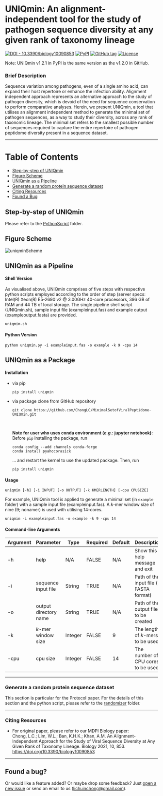 # **UNIQmin: An alignment-independent tool for the study of pathogen sequence diversity at any given rank of taxonomy lineage**

[![DOI - 10.3390/biology10090853](https://img.shields.io/badge/DOI-10.3390%2Fbiology10090853-2ea44f)](https://doi.org/10.3390/biology10090853)
[![PyPI](https://img.shields.io/pypi/v/uniqmin?logo=pypi)](https://pypi.org/project/uniqmin/)
[![GitHub tag](https://img.shields.io/github/tag/ChongLC/MinimalSetofViralPeptidome-UNIQmin)](https://github.com/ChongLC/MinimalSetofViralPeptidome-UNIQmin/releases/?include_prereleases&sort=semver "View GitHub releases")
[![License](https://img.shields.io/badge/License-MIT-blue)](#license)

<!--
![Visitor](https://visitor-badge.laobi.icu/badge?page_id=https://github.com/ChongLC/MinimalSetofViralPeptidome-UNIQmin)
-->

Note: UNIQmin v1.2.1 in PyPI is the same version as the v1.2.0 in GitHub.
<br>

### Brief Description
Sequence variation among pathogens, even of a single amino acid, can expand their host repertoire or enhance the infection ability. Alignment independent approach represents an alternative approach to the study of pathogen diversity, which is devoid of the need for sequence conservation to perform comparative analyses. Herein, we present UNIQmin, a tool that utilises an alignment independent method to generate the minimal set of pathogen sequences, as a way to study their diversity, across any rank of taxonomic lineage. The minimal set refers to the smallest possible number of sequences required to capture the entire repertoire of pathogen peptidome diversity present in a sequence dataset.

---
Table of Contents
====================
- [Step-by-step of UNIQmin](https://github.com/ChongLC/MinimalSetofViralPeptidome-UNIQmin/tree/master/PythonScript)
- [Figure Scheme](#figure-scheme)
- [UNIQmin as a Pipeline](#uniqmin-as-a-pipeline)
- [Generate a random protein sequence dataset](#generate-a-random-protein-sequence-dataset)
- [Citing Resources](#citing-resources)
- [Found a Bug](#found-a-bug)

## Step-by-step of UNIQmin
Please refer to the [PythonScript](https://github.com/ChongLC/MinimalSetofViralPeptidome-UNIQmin/tree/master/PythonScript) folder. 

## Figure Scheme
![uniqminScheme](https://user-images.githubusercontent.com/51225708/152393757-5be032bc-c17a-49b2-b9b7-aa3637aed1e1.png)


## UNIQmin as a Pipeline

#### Shell Version
As visualised above, UNIQmin comprises of five steps with respective python scripts employed according to the order of step (server specs: Intel(R) Xeon(R) E5-2690 v2 @ 3.00GHz 40-core processors, 396 GB of RAM and 44 TB of local storage. The single pipeline shell script (UNIQmin.sh), sample input file (exampleinput.fas) and example output (exampleoutput.fasta) are provided. 

```
uniqmin.sh
```

#### Python Version
```
python uniqmin.py -i exampleinput.fas -o example -k 9 -cpu 14
```

## UNIQmin as a Package

#### Installation
* via pip <br>
  ```
  pip install uniqmin
  ```
* via package clone from GitHub repository
  ```
  git clone https://github.com/ChongLC/MinimalSetofViralPeptidome-UNIQmin.git
  ```
  <br>
  
  **Note for user who uses conda environment (*e.g.*: jupyter notebook):** <br>
  Before `pip` installing the package, run <br>
  ```
  conda config --add channels conda-forge
  conda install pyahocorasick
  ```
  ... and restart the kernel to use the updated package. Then, run 
  ```
  pip install uniqmin
  ```

#### Usage
`uniqmin [-h] [-i INPUT] [-o OUTPUT] [-k KMERLENGTH] [-cpu CPUSIZE]`

For example, UNIQmin tool is applied to generate a minimal set (in `example` folder) with a sample input file (exampleinput.fas). A *k*-mer window size of nine (9; nonamer) is used with utilising 14-cores. 

```
uniqmin -i exampleinput.fas -o example -k 9 -cpu 14
```

#### Command-line Arguments
| Argument 	| Parameter              | Type    	| Required | Default 	| Description                                |           
|----------	|----------------------- |---------	|----------|----------|------------------------------------------  |
| -h       	| help                   | N/A     	|FALSE	   | N/A     	| Show this help message and exit            |
| -i       	| sequence input file    | String  	|TRUE	     | N/A     	| Path of the input file (in FASTA format)   |
| -o       	| output directory name  | String  	|TRUE      | N/A     	| Path of the output file to be created      |
| -k        | *k*-mer window size    | Integer 	|FALSE     | 9       	| The length of *k*-mers to be used          |
| -cpu      | cpu size               | Integer 	|FALSE     | 14       | The number of CPU cores to be used         |

---
### Generate a random protein sequence dataset
This section is particular for the Protocol paper. For the details of this section and the python script, please refer to the [randomizer](https://github.com/ChongLC/MinimalSetofViralPeptidome-UNIQmin/tree/master/randomizer) folder. 

---
### Citing Resources
* For original paper, please refer to our MDPI Biology paper: <br>
  Chong, L.C.; Lim, W.L.; Ban, K.H.K.; Khan, A.M. An Alignment-Independent Approach for the Study of Viral Sequence Diversity at Any Given Rank of Taxonomy Lineage. Biology 2021, 10, 853. https://doi.org/10.3390/biology10090853

---
## Found a bug?
Or would like a feature added? Or maybe drop some feedback?
Just [open a new issue](https://github.com/ChongLC/MinimalSetofViralPeptidome-UNIQmin/issues/new) or send an email to us (lichuinchong@gmail.com).
